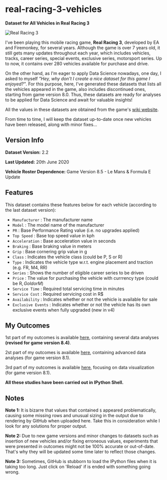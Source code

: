 # real-racing-3-vehicles
**Dataset for All Vehicles in Real Racing 3**

![Real Racing 3](https://i.ibb.co/PtnQjDc/real-racing-3-logo-1.png)

I've been playing this mobile racing game, **Real Racing 3**, developed by EA and Firemonkey, for several years. Although the game is over 7 years old, it still gets many updates throughout each year, which includes vehicles, tracks, career series, special events, exclusive series, motorsport series. Up to now, it contains over 280 vehicles available for purchase and drive.

On the other hand, as I'm eager to apply Data Science nowadays, one day, I asked to myself _"Hey, why don't I create a nice dataset for this game I enjoyed?"_. For this purpose, here, I've generated these datasets that lists all the vehicles appeared in the game, also includes discontinued ones, starting from game version 8.0. Thus, these datasets are ready for analyses to be applied for Data Science and await for valuable insights!

All the values in these datasets are obtained from the game's [wiki website](https://rr3.fandom.com/wiki/Main_Page).

From time to time, I will keep the dataset up-to-date once new vehicles have been released, along with minor fixes...

## Version Info

**Dataset Version:** 2.2

**Last Updated:** 20th June 2020

**Vehicle Roster Dependence:** Game Version 8.5 - Le Mans & Formula E Update

## Features

This dataset contains these features below for each vehicle (according to the last dataset version):
* `Manufacturer` : The manufacturer name
* `Model` : The model name of the manufacturer
* `PR` : Base Performance Rating value (i.e. no upgrades applied)
* `Top Speed` : Base top speed value in kph
* `Acceleration` : Base acceleration value in seconds
* `Braking` : Base braking value in meters
* `Grip` : Base cornering grip value in g
* `Class` : Indicates the vehicle class (could be P, S or R)
* `Type` : Indicates the vehicle type w.r.t. engine placement and traction (e.g. FR, M4, RR) 
* `Series` : Shows the number of eligible career series to be driven
* `Price` : The value for purchasing the vehicle with currrency type (could be R$, Gold or M$)
* `Service Time` : Required total servicing time in minutes
* `Service Cost` : Required servicing cost in R$
* `Availability` : Indicates whether or not the vehicle is available for sale
* `Exclusive Events` : Indicates whether or not the vehicle has its own exclusive events when fully upgraded (new in v4)

## My Outcomes

1st part of my outcomes is available [here](https://github.com/toUpperCase78/real-racing-3-vehicles/blob/master/RR3_outcome1_rev1.ipynb), containing several data analyses **(revised for game version 8.4)**.

2st part of my outcomes is available [here](https://github.com/toUpperCase78/real-racing-3-vehicles/blob/master/RR3_outcome2.ipynb), containing advanced data analyses (for game version 8.1).

3rd part of my outcomes is available [here](https://github.com/toUpperCase78/real-racing-3-vehicles/blob/master/RR3_outcome3.ipynb), focusing on data visualization (for game version 8.1).

**All these studies have been carried out in IPython Shell.**

## Notes

**Note 1:** It is bizarre that values that contained `$` appeared problematically, causing some missing rows and unusual sizing in the output due to rendering by GitHub when uploaded here. Take this in consideration while I look for any solutions for proper output.

**Note 2:** Due to new game versions and minor changes to datasets such as insertion of new vehicles and/or fixing erroneous values,  experiments that were presented in outcomes might not be 100% accurate or out-of-date. That's why they will be updated some time later to reflect those changes.

**Note 3:** Sometimes, GitHub is stubborn to load the IPython files when it is taking too long. Just click on 'Reload' if is ended with something going wrong.
